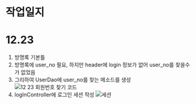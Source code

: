 # 작업일지

# 12.23 

1. 방명록 기본틀
2. 방명록에 user_no 필요, 하지만 header에 login 정보가 없어 user_no를 찾을수가 없었음
3. 그리하여 UserDao에 user_no를 찾는 메소드를 생성
![12 23 회원번호 찾기 코드](https://user-images.githubusercontent.com/88937233/147216452-2e058963-937d-4da6-9cb2-97961f29d22f.png)
 4. logInController에 로그인 세션 작성
![세션](https://user-images.githubusercontent.com/88937233/147216706-6158a024-bbe9-480f-8547-c8627212a4a0.png)

